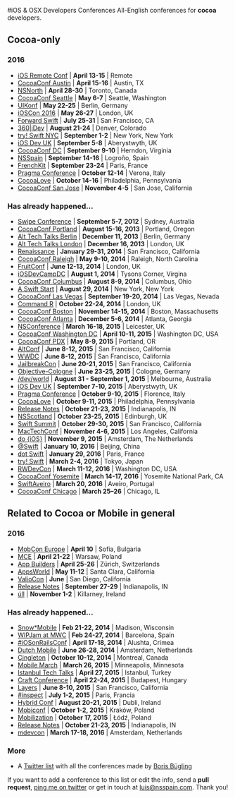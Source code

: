 #iOS & OSX Developers Conferences
All-English conferences for **cocoa** developers.

## Cocoa-only

### 2016
* [iOS Remote Conf](https://allremoteconfs.com/ios-2016) | **April 13-15** | Remote
* [CocoaConf Austin](http://cocoaconf.com/austin-2016/home) | **April 15-16** | Austin, TX
* [NSNorth](http://nsnorth.ca/) | **April 28-30** | Toronto, Canada
* [CocoaConf Seattle](http://cocoaconf.com/seattle-2016/home) | **May 6-7** | Seattle, Washington
* [UIKonf](http://www.uikonf.com) | **May 22-25** | Berlin, Germany
* [iOSCon 2016](https://skillsmatter.com/conferences/7598-ioscon-2016-the-conference-for-ios-and-swift-developers) | **May 26-27** | London, UK
* [Forward Swift](http://forwardswift.com) | **July 25-31** | San Francisco, CA
* [360|iDev](http://360idev.com/) | **August 21-24** | Denver, Colorado
* [try! Swift NYC](http://www.tryswiftnyc.com) | **September 1-2** | New York, New York
* [iOS Dev UK](http://www.iosdevuk.com/) | **September 5-8** | Aberystwyth, UK
* [CocoaConf DC](http://cocoaconf.com/dc-2016/home) | **September 9-10** | Herndon, Virginia
* [NSSpain](http://nsspain.com/) | **September 14-16** | Logroño, Spain
* [FrenchKit](http://frenchkit.fr/) | **September 23-24** | Paris, France
* [Pragma Conference](http://pragmaconference.com) | **October 12-14** | Verona, Italy
* [CocoaLove](http://cocoalove.org) | **October 14-16** | Philadelphia, Pennsylvania
* [CocoaConf San Jose](http://cocoaconf.com/sanjose-2016/home) | **November 4-5** | San Jose, California

### Has already happened...
* [Swipe Conference](http://swipeconference.com.au/) | **September 5-7, 2012** | Sydney, Australia
* [CocoaConf Portland](http://cocoaconf.com/portland-2013/home) | **August 15-16, 2013** | Portland, Oregon
* [Alt Tech Talks Berlin](http://www.alt-tech-talks.com) | **December 11, 2013** | Berlin, Germany
* [Alt Tech Talks London](http://www.alttechtalks.com) | **December 16, 2013** | London, UK
* [Renaissance](http://renaissance.io/2014) | **January 29-31, 2014** | San Francisco, California
* [CocoaConf Raleigh](http://cocoaconf.com/raleigh-2014/home) | **May 9-10, 2014** | Raleigh, North Carolina
* [FruitConf](http://fruitconf.co/) | **June 12-13, 2014** | London, UK
* [iOSDevCampDC](http://iosdevcampdc.com/) | **August 1, 2014** | Tysons Corner, Virgina
* [CocoaConf Columbus](http://cocoaconf.com/columbus-2014/home) | **August 8-9, 2014** | Columbus, Ohio
* [A Swift Start](http://aswiftstart.com/) | **August 29, 2014** | New York, New York
* [CocoaConf Las Vegas](http://cocoaconf.com/lasvegas-2014/home) | **September 19-20, 2014** | Las Vegas, Nevada
* [Command R](http://cmdrconf.com) | **October 22-24, 2014** | London, UK
* [CocoaConf Boston](http://cocoaconf.com/boston-2014/home) | **November 14-15, 2014** | Boston, Massachusetts
* [CocoaConf Atlanta](http://cocoaconf.com/atlanta-2014/home) | **December 5-6, 2014** | Atlanta, Georgia
* [NSConference](http://nsconference.com/) | **March 16-18, 2015** | Leicester, UK
* [CocoaConf Washington DC](http://cocoaconf.com/dc-2015/home) | **April 10-11, 2015** | Washington DC, USA
* [CocoaConf PDX](http://cocoaconf.com/portland-2015/home) | **May 8-9, 2015** | Portland, OR
* [AltConf](http://altconf.com/) | **June 8-12, 2015** | San Francisco, California
* [WWDC](https://developer.apple.com/wwdc/) | **June 8-12, 2015** | San Francisco, California
* [JailbreakCon](http://www.jailbreakcon.com/) | **June 20-21, 2015** | San Francisco, California
* [Objective-Cologne](http://objcgn.com/) | **June 23-25, 2015** | Cologne, Germany
* [/dev/world](http://2015.devworld.com.au/) | **August 31 - September 1, 2015** | Melbourne, Australia
* [iOS Dev UK](http://www.iosdevuk.com/) | **September 7-10, 2015** | Aberystwyth, UK
* [Pragma Conference](http://pragmaconference.com) | **October 9-10, 2015** | Florence, Italy
* [CocoaLove](http://cocoalove.org) | **October 9-11, 2015** | Philadelphia, Pennsylvania
* [Release Notes](http://releasenotes.tv/conference/) | **October 21-23, 2015** | Indianapolis, IN
* [NSScotland](http://nsscotland.com/) | **October 23-25, 2015** | Edinburgh, UK
* [Swift Summit](http://www.swiftsummit.com) | **October 29-30, 2015** | San Francisco, California
* [MacTechConf](http://mactech.com/conference) | **November 4-6, 2015** | Los Angeles, California
* [do {iOS}](http://do-ios.com) | **November 9, 2015** | Amsterdam, The Netherlands
* [@Swift](http://atswift.io/index-en.html) | **January 10, 2016** | Beijing, China
* [dot Swift](http://www.dotswift.io) | **January 29, 2016** | Paris, France
* [try! Swift](http://www.tryswiftconf.com/en) | **March 2-4, 2016** | Tokyo, Japan
* [RWDevCon](http://www.rwdevcon.com/) | **March 11-12, 2016** | Washington DC, USA
* [CocoaConf Yosemite](http://cocoaconf.com/yosemite) | **March 14-17, 2016** | Yosemite National Park, CA
* [SwiftAveiro](https://attending.io/events/swiftaveiro/) | **March 20, 2016** | Aveiro, Portugal
* [CocoaConf Chicago](http://cocoaconf.com/chicago-2016/home) | **March 25–26** | Chicago, IL

## Related to Cocoa or Mobile in general

### 2016
* [MobCon Europe](http://mobcon.com/mobcon-europe/) | **April 10** | Sofia, Bulgaria
* [MCE](http://mceconf.com) | **April 21-22** | Warsaw, Poland
* [App Builders](https://appbuilders.ch) | **April 25-26** | Zürich, Switzerlands
* [AppsWorld](http://www.apps-world.net/northamerica/) | **May 11-12** | Santa Clara, California
* [ValioCon](http://valiocon.com/) | **June** | San Diego, California
* [Release Notes](http://releasenotes.tv/conference/) | **September 27-29** | Indianapolis, IN
* [úll](http://2016.ull.ie/) | **November 1-2** | Killarney, Ireland

### Has already happened...
* [Snow*Mobile](http://2014.snow-mobile.org/) | **Feb 21-22, 2014** | Madison, Wisconsin
* [WIPJam at MWC](http://wip.org/wip-event/wipjam-mwc14/) | **Feb 24-27, 2014** | Barcelona, Spain
* [#iOSonRailsConf](http://iosonrailsconf.eu/) | **April 17-18, 2014** | Alushta, Crimea
* [Dutch Mobile](http://www.mobileconference.nl) | **June 26-28, 2014** | Amsterdam, Netherlands
* [Çingleton](http://cingleton.com/) | **October 10-12, 2014** | Montreal, Canada
* [Mobile March](http://mobilemarchtc.com/) | **March 26, 2015** | Minneapolis, Minnesota
* [Istanbul Tech Talks](http://www.istanbultechtalks.com/) | **April 27, 2015** | Istanbul, Turkey
* [Craft Conference](http://craft-conf.com/2015) | **April 22-24, 2015** | Budapest, Hungary
* [Layers](http://www.bringyourlayers.com/) | **June 8-10, 2015** | San Francisco, California
* [#inspect](http://conference.rubymotion.com/) | **July 1-2, 2015** | Paris, Francia
* [Hybrid Conf](http://hybridconf.net/) | **August 20-21, 2015** | Dubli, Ireland
* [Mobiconf](http://www.mobiconf.org/) | **October 1-2, 2015** | Kraków, Poland
* [Mobilization](http://mobilization.pl) | **October 17, 2015** | Łódź, Poland
* [Release Notes](http://releasenotes.tv/conference/) | **October 21-23, 2015** | Indianapolis, IN
* [mdevcon](http://mdevcon.com/) | **March 17-18, 2016** | Amsterdam, Netherlands

### More
* A [Twitter list](https://twitter.com/NeoNacho/lists/cocoaconferences) with all the conferences made by [Boris Bügling](https://twitter.com/NeoNacho)

If you want to add a conference to this list or edit the info, send a **pull request**, [ping me on twitter](https://twitter.com/lascorbe) or get in touch at [luis@nsspain.com](mailto:luis@nsspain.com). Thank you!
